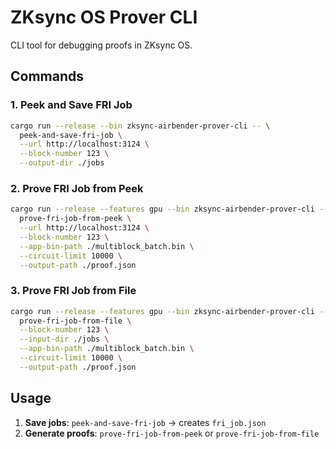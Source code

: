 # ZKsync OS Prover CLI

CLI tool for debugging proofs in ZKsync OS.

## Commands

### 1. Peek and Save FRI Job
```bash
cargo run --release --bin zksync-airbender-prover-cli -- \
  peek-and-save-fri-job \
  --url http://localhost:3124 \
  --block-number 123 \
  --output-dir ./jobs
```

### 2. Prove FRI Job from Peek
```bash
cargo run --release --features gpu --bin zksync-airbender-prover-cli -- \
  prove-fri-job-from-peek \
  --url http://localhost:3124 \
  --block-number 123 \
  --app-bin-path ./multiblock_batch.bin \
  --circuit-limit 10000 \
  --output-path ./proof.json
```

### 3. Prove FRI Job from File
```bash
cargo run --release --features gpu --bin zksync-airbender-prover-cli -- \
  prove-fri-job-from-file \
  --block-number 123 \
  --input-dir ./jobs \
  --app-bin-path ./multiblock_batch.bin \
  --circuit-limit 10000 \
  --output-path ./proof.json
```

## Usage

1. **Save jobs**: `peek-and-save-fri-job` → creates `fri_job.json`
2. **Generate proofs**: `prove-fri-job-from-peek` or `prove-fri-job-from-file`
